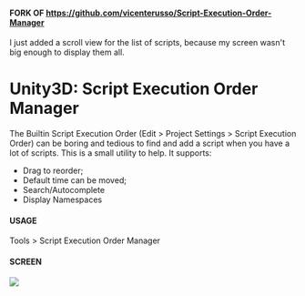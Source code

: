#### FORK OF https://github.com/vicenterusso/Script-Execution-Order-Manager

I just added a scroll view for the list of scripts, because my screen wasn't big enough to display them all. 

# Unity3D: Script Execution Order Manager

The Builtin Script Execution Order (Edit > Project Settings > Script Execution Order) can be boring and tedious to find and add a script when you have a lot of scripts. This is a small utility to help. It supports:

 * Drag to reorder;
 * Default time can be moved;
 * Search/Autocomplete
 * Display Namespaces

#### USAGE

Tools > Script Execution Order Manager

#### SCREEN

![](https://i.imgur.com/s6QW3F8.png)


